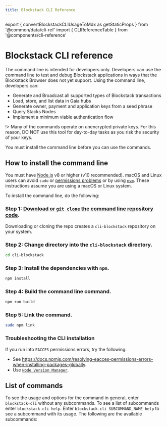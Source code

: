 ```yaml
---
title: Blockstack CLI Reference
---
```


export { convertBlockstackCLIUsageToMdx as getStaticProps } from '@common/data/cli-ref'
import { CLIReferenceTable } from '@components/cli-reference'

# Blockstack CLI reference

The command line is intended for developers only. Developers can use the command
line to test and debug Blockstack applications in ways that the Blockstack
Browser does not yet support. Using the command line, developers can:

- Generate and Broadcast all supported types of Blockstack transactions
- Load, store, and list data in Gaia hubs
- Generate owner, payment and application keys from a seed phrase
- Query Stacks Nodes
- Implement a minimum viable authentication flow

!> Many of the commands operate on unencrypted private keys. For this reason,
DO NOT use this tool for day-to-day tasks as you risk the security of your keys.

You must install the command line before you can use the commands.

## How to install the command line

You must have [Node.js](https://nodejs.org/en/download/) v8 or higher (v10 recommended). macOS and Linux users can avoid `sudo` or [permissions problems](https://docs.npmjs.com/resolving-eacces-permissions-errors-when-installing-packages-globally) or by using [`nvm`](https://github.com/nvm-sh/nvm). These instructions assume you are using a macOS or Linux system.

To install the command line, do the following:

### Step 1: [Download or `git clone` the command line repository code](https://github.com/blockstack/cli-blockstack).

Downloading or cloning the repo creates a `cli-blockstack` repository on your system.

### Step 2: Change directory into the `cli-blockstack` directory.

```bash
cd cli-blockstack
```

### Step 3: Install the dependencies with `npm`.

```bash
npm install
```

### Step 4: Build the command line command.

```bash
npm run build
```

### Step 5: Link the command.

```bash
sudo npm link
```

### Troubleshooting the CLI installation

If you run into `EACCES` permissions errors, try the following:

- See https://docs.npmjs.com/resolving-eacces-permissions-errors-when-installing-packages-globally.
- Use [`Node Version Manager`](https://github.com/nvm-sh/nvm).

## List of commands

To see the usage and options for the command in general, enter `blockstack-cli` without any subcommands. To see a list of subcommands enter `blockstack-cli help`. Enter `blockstack-cli SUBCOMMAND_NAME help` to see a subcommand with its usage. The following are the available subcommands:

<CLIReferenceTable mdx={props.mdx} />

